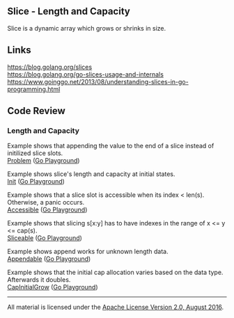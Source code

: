 ## Slice - Length and Capacity

Slice is a dynamic array which grows or shrinks in size.

## Links

https://blog.golang.org/slices  
https://blog.golang.org/go-slices-usage-and-internals  
https://www.goinggo.net/2013/08/understanding-slices-in-go-programming.html


## Code Review

### Length and Capacity

Example shows that appending the value to the end of a slice instead of initilized slice slots.  
[Problem](code/problem/problem.go) ([Go Playground](https://play.golang.org/p/N--hzBDMtI))    

Example shows slice's length and capacity at initial states.  
[Init](code/init/init.go) ([Go Playground](https://play.golang.org/p/fhHed9UBwL))  

Example shows that a slice slot is accessible when its index < len(s). Otherwise, a panic occurs.  
[Accessible](code/accessible/accessible.go) ([Go Playground](https://play.golang.org/p/XhxE6m4cpE))  

Example shows that slicing s[x:y] has to have indexes in the range of x <= y <= cap(s).  
[Sliceable](code/sliceable/sliceable.go) ([Go Playground](https://play.golang.org/p/_z-XSU9oEq))  

Example shows append works for unknown length data.  
[Appendable](code/appendable/appendable.go) ([Go Playground](https://play.golang.org/p/wRV3ac6tRr))  

Example shows that the initial cap allocation varies based on the data type. Afterwards it doubles.  
[CapInitialGrow](code/interface/slice/slice.go) ([Go Playground](https://play.golang.org/p/GWYFCHCZdj))  
  
___
All material is licensed under the [Apache License Version 2.0, August 2016](http://www.apache.org/licenses/LICENSE-2.0).

